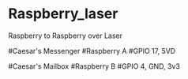 # Raspberry_laser
Raspberry to Raspberry over Laser

#Caesar's Messenger
#Raspberry A
#GPIO 17, 5VD

#Caesar's Mailbox
#Raspberry B
#GPIO 4, GND, 3v3
